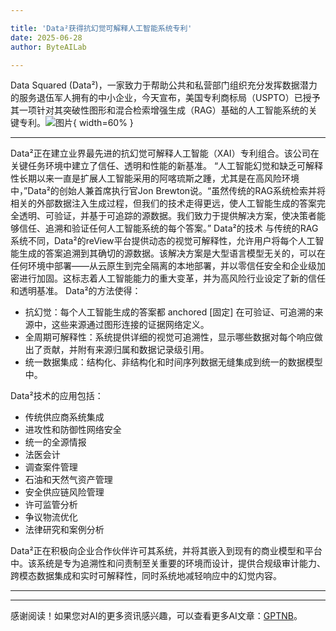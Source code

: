 ```yaml
---

title: 'Data²获得抗幻觉可解释人工智能系统专利'
date: 2025-06-28
author: ByteAILab

---
```


Data Squared (Data²)，一家致力于帮助公共和私营部门组织充分发挥数据潜力的服务退伍军人拥有的中小企业，今天宣布，美国专利商标局（USPTO）已授予其一项针对其突破性图形和混合检索增强生成（RAG）基础的人工智能系统的关键专利。![图片](https://ai-techpark.com/wp-content/uploads/Data-Squared.jpg){ width=60% }

---

Data²正在建立业界最先进的抗幻觉可解释人工智能（XAI）专利组合。该公司在关键任务环境中建立了信任、透明和性能的新基准。
“人工智能幻觉和缺乏可解释性长期以来一直是扩展人工智能采用的阿喀琉斯之踵，尤其是在高风险环境中，”Data²的创始人兼首席执行官Jon Brewton说。“虽然传统的RAG系统检索并将相关的外部数据注入生成过程，但我们的技术走得更远，使人工智能生成的答案完全透明、可验证，并基于可追踪的源数据。我们致力于提供解决方案，使决策者能够信任、追溯和验证任何人工智能系统的每个答案。”
Data²的技术
与传统的RAG系统不同，Data²的reView平台提供动态的视觉可解释性，允许用户将每个人工智能生成的答案追溯到其确切的源数据。该解决方案是大型语言模型无关的，可以在任何环境中部署——从云原生到完全隔离的本地部署，并以零信任安全和企业级加密进行加固。这标志着人工智能能力的重大变革，并为高风险行业设定了新的信任和透明基准。
Data²的方法使得：
- 抗幻觉：每个人工智能生成的答案都 anchored [固定] 在可验证、可追溯的来源中，这些来源通过图形连接的证据网络定义。
- 全周期可解释性：系统提供详细的视觉可追溯性，显示哪些数据对每个响应做出了贡献，并附有来源归属和数据记录级引用。
- 统一数据集成：结构化、非结构化和时间序列数据无缝集成到统一的数据模型中。

Data²技术的应用包括：
- 传统供应商系统集成
- 进攻性和防御性网络安全
- 统一的全源情报
- 法医会计
- 调查案件管理
- 石油和天然气资产管理
- 安全供应链风险管理
- 许可监管分析
- 争议物流优化
- 法律研究和案例分析   

Data²正在积极向企业合作伙伴许可其系统，并将其嵌入到现有的商业模型和平台中。该系统是专为追溯性和问责制至关重要的环境而设计，提供合规级审计能力、跨模态数据集成和实时可解释性，同时系统地减轻响应中的幻觉内容。

---
---
感谢阅读！如果您对AI的更多资讯感兴趣，可以查看更多AI文章：[GPTNB](https://gptnb.com)。